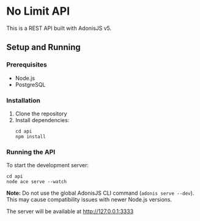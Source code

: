 # No Limit API

This is a REST API built with AdonisJS v5.

## Setup and Running

### Prerequisites
- Node.js
- PostgreSQL

### Installation
1. Clone the repository
2. Install dependencies:
   ```
   cd api
   npm install
   ```

### Running the API
To start the development server:
```
cd api
node ace serve --watch
```

**Note:** Do not use the global AdonisJS CLI command (`adonis serve --dev`). This may cause compatibility issues with newer Node.js versions.

The server will be available at http://127.0.0.1:3333 

